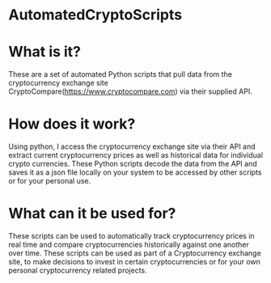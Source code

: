 # AutomatedCryptoScripts

# What is it?
These are a set of automated Python scripts that pull data from the cryptocurrency exchange site 
CryptoCompare(https://www.cryptocompare.com) via their supplied API. 

# How does it work?
Using python, I access the cryptocurrency exchange site via their API and extract current cryptocurrency prices as well as
historical data for individual crypto currencies. These Python scripts decode the data from the API and saves it as a json 
file locally on your system to be accessed by other scripts or for your personal use.

# What can it be used for?
These scripts can be used to automatically track cryptocurrency prices in real time and compare cryptocurrencies historically against
one another over time. These scripts can be used as part of a Cryptocurrency exchange site, 
to make decisions to invest in certain cryptocurrencies or for your own personal cryptocurrency related projects.
